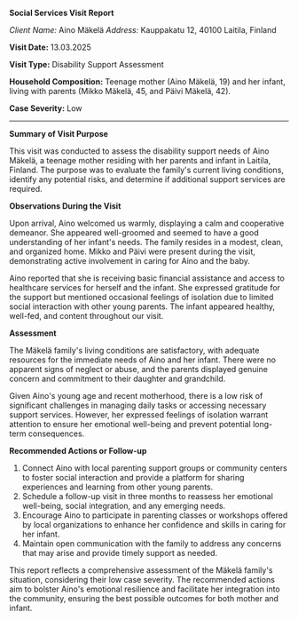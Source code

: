 **Social Services Visit Report**

*Client Name:* Aino Mäkelä
*Address:* Kauppakatu 12, 40100 Laitila, Finland

**Visit Date:** 13.03.2025

**Visit Type:** Disability Support Assessment

**Household Composition:** Teenage mother (Aino Mäkelä, 19) and her infant, living with parents (Mikko Mäkelä, 45, and Päivi Mäkelä, 42).

**Case Severity:** Low

---

**Summary of Visit Purpose**

This visit was conducted to assess the disability support needs of Aino Mäkelä, a teenage mother residing with her parents and infant in Laitila, Finland. The purpose was to evaluate the family's current living conditions, identify any potential risks, and determine if additional support services are required.

**Observations During the Visit**

Upon arrival, Aino welcomed us warmly, displaying a calm and cooperative demeanor. She appeared well-groomed and seemed to have a good understanding of her infant's needs. The family resides in a modest, clean, and organized home. Mikko and Päivi were present during the visit, demonstrating active involvement in caring for Aino and the baby.

Aino reported that she is receiving basic financial assistance and access to healthcare services for herself and the infant. She expressed gratitude for the support but mentioned occasional feelings of isolation due to limited social interaction with other young parents. The infant appeared healthy, well-fed, and content throughout our visit.

**Assessment**

The Mäkelä family's living conditions are satisfactory, with adequate resources for the immediate needs of Aino and her infant. There were no apparent signs of neglect or abuse, and the parents displayed genuine concern and commitment to their daughter and grandchild.

Given Aino's young age and recent motherhood, there is a low risk of significant challenges in managing daily tasks or accessing necessary support services. However, her expressed feelings of isolation warrant attention to ensure her emotional well-being and prevent potential long-term consequences.

**Recommended Actions or Follow-up**

1. Connect Aino with local parenting support groups or community centers to foster social interaction and provide a platform for sharing experiences and learning from other young parents.
2. Schedule a follow-up visit in three months to reassess her emotional well-being, social integration, and any emerging needs.
3. Encourage Aino to participate in parenting classes or workshops offered by local organizations to enhance her confidence and skills in caring for her infant.
4. Maintain open communication with the family to address any concerns that may arise and provide timely support as needed.

This report reflects a comprehensive assessment of the Mäkelä family's situation, considering their low case severity. The recommended actions aim to bolster Aino's emotional resilience and facilitate her integration into the community, ensuring the best possible outcomes for both mother and infant.